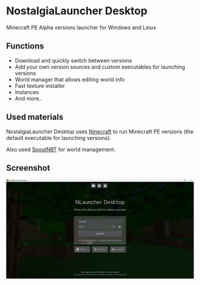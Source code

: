 # NostalgiaLauncher Desktop
Minecraft PE Alpha versions launcher for Windows and Linux

## Functions
- Download and quickly switch between versions
- Add your own version sources and custom executables for launching versions
- World manager that allows editing world info
- Fast texture installer
- Instances
- And more..

## Used materials
NostalgiaLauncher Desktop uses [Ninecraft](https://github.com/MCPI-Revival/Ninecraft) to run Minecraft PE versions (the default executable for launching versions).

Also used [SpoutNBT](https://github.com/zhuowei/SpoutNBT) for world management.

## Screenshot
![Launcher Screenshot](screenshot.png)
